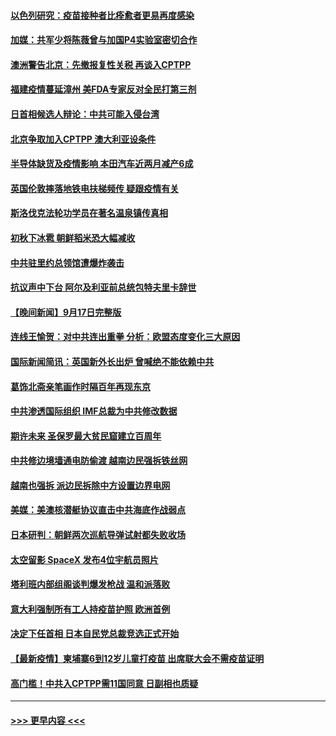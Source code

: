 #### [以色列研究：疫苗接种者比痊愈者更易再度感染](../pages/prog202/a103219872.md?t=09190501) 
#### [加媒：共军少将陈薇曾与加国P4实验室密切合作](../pages/prog202/a103219807.md?t=09190501) 
#### [澳洲警告北京：先撤报复性关税 再谈入CPTPP](../pages/prog202/a103219799.md?t=09190501) 
#### [福建疫情蔓延漳州 美FDA专家反对全民打第三剂](../pages/prog202/a103219811.md?t=09190501) 
#### [日首相候选人辩论：中共可能入侵台湾](../pages/prog202/a103219804.md?t=09190501) 
#### [北京争取加入CPTPP  澳大利亚设条件](../pages/prog202/a103219777.md?t=09190501) 
#### [半导体缺货及疫情影响 本田汽车近两月减产6成](../pages/prog202/a103219642.md?t=09190501) 
#### [英国伦敦摔落地铁电扶梯频传 疑跟疫情有关](../pages/prog202/a103219633.md?t=09190501) 
#### [斯洛伐克法轮功学员在著名温泉镇传真相](../pages/prog202/a103219592.md?t=09190501) 
#### [初秋下冰雹 朝鲜稻米恐大幅减收](../pages/prog202/a103219563.md?t=09190501) 
#### [中共驻里约总领馆遭爆炸袭击](../pages/prog202/a103219502.md?t=09190501) 
#### [抗议声中下台 阿尔及利亚前总统包特夫里卡辞世](../pages/prog202/a103219425.md?t=09190501) 
#### [【晚间新闻】9月17日完整版](../pages/prog202/a103219384.md?t=09190501) 
#### [连线王愉贺：对中共连出重拳 分析：欧盟态度变化三大原因](../pages/prog202/a103218366.md?t=09190501) 
#### [国际新闻简讯：英国新外长出炉 曾喊绝不能依赖中共](../pages/prog202/a103218177.md?t=09190501) 
#### [葛饰北斋亲笔画作时隔百年再现东京](../pages/prog202/a103219176.md?t=09190501) 
#### [中共渗透国际组织 IMF总裁为中共修改数据](../pages/prog202/a103219215.md?t=09190501) 
#### [期许未来 圣保罗最大贫民窟建立百周年](../pages/prog202/a103219167.md?t=09190501) 
#### [中共修边境墙通电防偷渡 越南边民强拆铁丝网](../pages/prog202/a103218917.md?t=09190501) 
#### [越南也强拆 派边民拆除中方设置边界电网](../pages/prog202/a103219160.md?t=09190501) 
#### [美媒：美澳核潜艇协议直击中共海底作战弱点](../pages/prog202/a103219131.md?t=09190501) 
#### [日本研判：朝鲜两次巡航导弹试射都失败收场](../pages/prog202/a103219041.md?t=09190501) 
#### [太空留影 SpaceX 发布4位宇航员照片](../pages/prog202/a103219123.md?t=09190501) 
#### [塔利班内部组阁谈判爆发枪战 温和派落败](../pages/prog202/a103219104.md?t=09190501) 
#### [意大利强制所有工人持疫苗护照 欧洲首例](../pages/prog202/a103218881.md?t=09190501) 
#### [决定下任首相 日本自民党总裁竞选正式开始](../pages/prog202/a103218991.md?t=09190501) 
#### [【最新疫情】柬埔寨6到12岁儿童打疫苗 出席联大会不需疫苗证明](../pages/prog202/a103218967.md?t=09190501) 
#### [高门槛！中共入CPTPP需11国同意 日副相也质疑](../pages/prog202/a103218931.md?t=09190501) 

----
#### [ >>> 更早内容 <<< ](../indexes/prog202-earlier.md)
